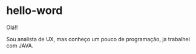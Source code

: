 # hello-word

Olá!!

Sou analista de UX, mas conheço um pouco de programação, ja trabalhei com JAVA. 

